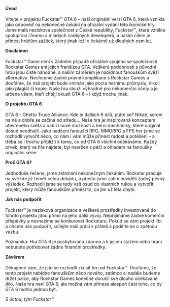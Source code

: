 <strong>Úvod</strong>
<br></br>
Vítejte v projektu Fuckstar™ GTA 6 – naší originální verzi GTA 6, která vznikla jako odpověď na nekonečné čekání na oficiální vydání této ikonické hry. Jsme malá nezisková společnost z České republiky, Fuckstar™, která vznikla spoluprací iTeamu a mladých nadějných developerů, a naším cílem je přinést hráčům zážitek, který jinak leží v čekárně už dlouhých osm let.

<strong>Disclaimer</strong>
<br></br>
Fuckstar™ Game není v žádném případě oficiálně spojena se společností Rockstar Games ani jejich franšízou GTA. Veškeré podobnosti s původní hrou jsou čistě náhodné, a naším záměrem je nabídnout fanouškům svěží alternativu. Nechceme žádné právní komplikace s Rockstar Games a doufáme, že náš projekt bude vnímán jako pocta hernímu průmyslu, nikoli jako plagiát či kopie. Naše hra slouží výhradně pro nekomerční účely a je určena všem, kteří chtějí okusit GTA 6 – i když trochu jinak.

<strong>O projektu GTA 6</strong>
<br></br>
GTA 6 - Ghetto Truce Alliance. Kde je dalších 6 dílů, ptáte se? Nikde, serem na ně a dobře se začíná od středu... Naše hra je inspirovaná konceptem otevřeného světa a nabízí nové možnosti a herní mechaniky, které originál dosud neodhalil. Jako nadšení fanoušci RPG, MMORPG a FPS her jsme se rozhodli vytvořit něco, co nám i vám může přinést radost a potěšení – a třeba se i trochu přiblížit k tomu, co od GTA 6 všichni očekáváme. Každý prvek, který ve hře najdete, byl navržen s péčí a ohledem na fanoušky originální série.

<strong>Proč GTA 6?</strong>
<br></br>
Jednoduše řečeno, jsme zklamaní nekonečným čekáním. Rockstar pracuje na své hře již téměř celou dekádu, a přesto jsme zatím neviděli žádný pevný výsledek. Rozhodli jsme se tedy vzít osud do vlastních rukou a vytvořit projekt, který může fanouškům přinést to, co jim už léta chybí.

<strong>Jak nás podpořit</strong>
<br></br>
Fuckstar™ je nezisková organizace a veškeré prostředky investované do tohoto projektu jdou přímo na jeho další vývoj. Nepřijímáme žádné komerční příspěvky a nesnažíme se konkurovat Rockstaru. Pokud se vám projekt líbí a chcete nás podpořit, sdílejte naši práci s přáteli a podělte se o zpětnou vazbu.

Poznámka: Hra GTA 6 je poskytována zdarma a k jejímu stažení nebo hraní nebudete potřebovat žádné finanční prostředky.

<strong>Závěrem</strong>
<br></br>
Děkujeme vám, že jste se rozhodli zkusit hru od Fuckstar™. Doufáme, že tento projekt nabídne fanouškům něco nového, zatímco si nadále budeme držet palce, aby Rockstar Games konečně doručil své dlouho očekávané dílo. Naše hra není GTA 6, ale možná vám přinese alespoň část toho, co by GTA 6 mohlo jednou být.

<i>S úctou, tým Fuckstar™</i>
